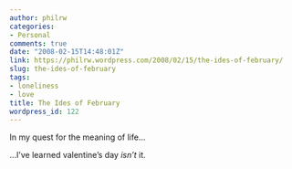 ```yaml
---
author: philrw
categories:
- Personal
comments: true
date: "2008-02-15T14:48:01Z"
link: https://philrw.wordpress.com/2008/02/15/the-ides-of-february/
slug: the-ides-of-february
tags:
- loneliness
- love
title: The Ides of February
wordpress_id: 122
---
```


In my quest for the meaning of life...

...I’ve learned valentine’s day _isn’t_ it.
